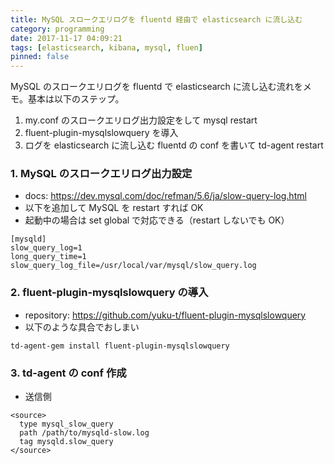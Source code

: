 ```yaml
---
title: MySQL スロークエリログを fluentd 経由で elasticsearch に流し込む
category: programming
date: 2017-11-17 04:09:21
tags: [elasticsearch, kibana, mysql, fluen]
pinned: false
---
```


MySQL のスロークエリログを fluentd で elasticsearch に流し込む流れをメモ。基本は以下のステップ。

1. my.conf のスロークエリログ出力設定をして mysql restart
2. fluent-plugin-mysqlslowquery を導入
3. ログを elasticsearch に流し込む fluentd の conf を書いて td-agent restart

### 1. MySQL のスロークエリログ出力設定

- docs: https://dev.mysql.com/doc/refman/5.6/ja/slow-query-log.html
- 以下を追加して MySQL を restart すれば OK
- 起動中の場合は set global で対応できる（restart しないでも OK）

```
[mysqld]
slow_query_log=1
long_query_time=1
slow_query_log_file=/usr/local/var/mysql/slow_query.log
```

### 2. fluent-plugin-mysqlslowquery の導入

- repository: https://github.com/yuku-t/fluent-plugin-mysqlslowquery
- 以下のような具合でおしまい

```
td-agent-gem install fluent-plugin-mysqlslowquery
```

### 3. td-agent の conf 作成

- 送信側

```
<source>
  type mysql_slow_query
  path /path/to/mysqld-slow.log
  tag mysqld.slow_query
</source>
```

